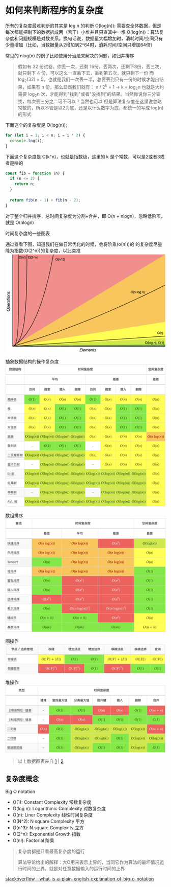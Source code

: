 # 如何来判断程序的复杂度

所有的复杂度最难判断的其实是 log n 的判断
O(log(n)): 需要查全体数据，但是每次都能把剩下的数据拆成两（若干）小堆并且只查其中一堆
O(log(n))：算法复杂度和问题规模是对数关系。换句话说，数据量大幅增加时，消耗时间/空间只有少量增加（比如，当数据量从2增加到2^64时，消耗时间/空间只增加64倍）

常见的 nlog(n) 的例子比如使用分治法来解决的问题，如归并排序
> 假如有 32 份试卷，你丢一次，还剩 16份，丢两次，还剩下8份，丢三次，就只剩下 4 份，可以这么一直丢下去，丢到第五次，就只剩下一份
> 而 log<sub>2</sub>(32) = 5。也就是我们一次丢一半，总要丢到只有一份的时候才能出结果，如果有 n 份，那么显然我们就有：
> n / 2<sup>k</sup> = 1 -> k = log<sub>2</sub>n
> 也就是大约需要 log<sub>2</sub>n 次，才能得到"找到"或者"没找到"的结果。当然你说你三分查找，每次丢三分之二可不可以？当然也可以
> 但是算法复杂度在这里说忽略常数的，所以不管是以2为底，还是以什么数字为底，都统一的写成 log(n) 的形式

下面这个的复杂度是 O(log(n));
```javascript
for (let i = 1; i < n; i = i * 2) {
  console.log(i);
}
```

下面这个复杂度是 O(k^n)，也就是指数级，这里的 k 是个常数，可以是2或者3或者是啥的
```javascript
const fib = function (n) {
  if (n <= 2) {
    return n;
  }
  
  return fib(n - 1) + fib(n - 2);
}
```
 
对于整个归并排序，总时间复杂度为分割+合并，即 O(n + nlogn)，忽略低阶项，就是 O(nlogn)

时间复杂度的一些图表

通过查看下图，知道我们在做日常优化的时候，会将阶乘(o(n!))的 的复杂度尽量降为指数(O(2^n))的复杂度，以此类推
![](./images/O复杂度曲线.jpeg)

抽象数据结构的操作复杂度
![抽象数据结构的操作复杂度](./images/抽象数据结构的操作复杂度.jpeg)

数组排序
![数组排序](./images/数组排序.jpeg)

图操作
![图操作](./images/图操作.jpeg)

堆操作
![堆操作](./images/堆操作.jpeg)

> 以上数据图表来自 [1](https://liam.page/2016/06/20/big-O-cheat-sheet/) | [2](https://www.bigocheatsheet.com/)

## 复杂度概念
Big O notation

- O(1): Constant Complexity 常数复杂度
- O(log n): Logarithmic Complexity 对数复杂度
- O(n): Liner Complexity 线性时间复杂度
- O(N^2): N square Complexity 平方
- O(n^3): N square Complexity 立方
- O(2^n): Exponential Growth 指数
- O(n!): Factorial 阶乘

> 复杂度都是只看最高复杂度的运行 
> 
> 算法导论给出的解释：大O用来表示上界的，当同它作为算法的最坏情况运行时间的上界，就是对任意数据输入的运行时间的上界


[stackoverflow - what-is-a-plain-english-explanation-of-big-o-notation](https://stackoverflow.com/questions/487258/what-is-a-plain-english-explanation-of-big-o-notation)